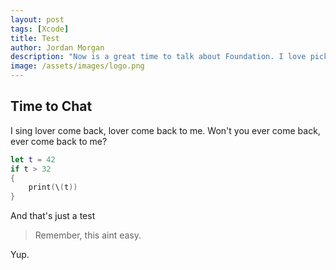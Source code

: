 ```yaml
---
layout: post
tags: [Xcode]
title: Test
author: Jordan Morgan
description: "Now is a great time to talk about Foundation. I love pickles and some delightful biscuits to go wih them."
image: /assets/images/logo.png
---
```

## Time to Chat
I sing lover come back, lover come back to me. Won't you ever come back, ever come back to me?

```swift
let t = 42
if t > 32
{
    print(\(t))
}
```

And that's just a test

> Remember, this aint easy.

Yup.
